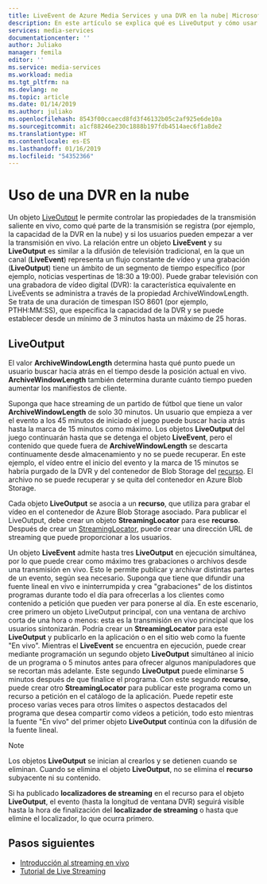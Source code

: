 ```yaml
---
title: LiveEvent de Azure Media Services y una DVR en la nube| Microsoft Docs
description: En este artículo se explica qué es LiveOutput y cómo usar una DVR en la nube.
services: media-services
documentationcenter: ''
author: Juliako
manager: femila
editor: ''
ms.service: media-services
ms.workload: media
ms.tgt_pltfrm: na
ms.devlang: ne
ms.topic: article
ms.date: 01/14/2019
ms.author: juliako
ms.openlocfilehash: 8543f00ccaecd8fd3f46132b05c2af925e6de10a
ms.sourcegitcommit: a1cf88246e230c1888b197fdb4514aec6f1a8de2
ms.translationtype: HT
ms.contentlocale: es-ES
ms.lasthandoff: 01/16/2019
ms.locfileid: "54352366"
---
```

# <a name="using-a-cloud-dvr"></a>Uso de una DVR en la nube

Un objeto [LiveOutput](https://docs.microsoft.com/rest/api/media/liveoutputs) le permite controlar las propiedades de la transmisión saliente en vivo, como qué parte de la transmisión se registra (por ejemplo, la capacidad de la DVR en la nube) y si los usuarios pueden empezar a ver la transmisión en vivo. La relación entre un objeto **LiveEvent** y su **LiveOutput** es similar a la difusión de televisión tradicional, en la que un canal (**LiveEvent**) representa un flujo constante de vídeo y una grabación (**LiveOutput**) tiene un ámbito de un segmento de tiempo específico (por ejemplo, noticias vespertinas de 18:30 a 19:00). Puede grabar televisión con una grabadora de vídeo digital (DVR): la característica equivalente en LiveEvents se administra a través de la propiedad ArchiveWindowLength. Se trata de una duración de timespan ISO 8601 (por ejemplo, PTHH:MM:SS), que especifica la capacidad de la DVR y se puede establecer desde un mínimo de 3 minutos hasta un máximo de 25 horas.

## <a name="liveoutput"></a>LiveOutput

El valor **ArchiveWindowLength** determina hasta qué punto puede un usuario buscar hacia atrás en el tiempo desde la posición actual en vivo.  **ArchiveWindowLength** también determina durante cuánto tiempo pueden aumentar los manifiestos de cliente.

Suponga que hace streaming de un partido de fútbol que tiene un valor **ArchiveWindowLength** de solo 30 minutos. Un usuario que empieza a ver el evento a los 45 minutos de iniciado el juego puede buscar hacia atrás hasta la marca de 15 minutos como máximo. Los objetos **LiveOutput** del juego continuarán hasta que se detenga el objeto **LiveEvent**, pero el contenido que quede fuera de **ArchiveWindowLength** se descarta continuamente desde almacenamiento y no se puede recuperar. En este ejemplo, el vídeo entre el inicio del evento y la marca de 15 minutos se habría purgado de la DVR y del contenedor de Blob Storage del [recurso](https://docs.microsoft.com/rest/api/media/assets). El archivo no se puede recuperar y se quita del contenedor en Azure Blob Storage.

Cada objeto **LiveOutput** se asocia a un **recurso**, que utiliza para grabar el vídeo en el contenedor de Azure Blob Storage asociado. Para publicar el LiveOutput, debe crear un objeto **StreamingLocator** para ese **recurso**. Después de crear un [StreamingLocator](https://docs.microsoft.com/rest/api/media/streaminglocators), puede crear una dirección URL de streaming que puede proporcionar a los usuarios.

Un objeto **LiveEvent** admite hasta tres **LiveOutput** en ejecución simultánea, por lo que puede crear como máximo tres grabaciones o archivos desde una transmisión en vivo. Esto le permite publicar y archivar distintas partes de un evento, según sea necesario. Suponga que tiene que difundir una fuente lineal en vivo e ininterrumpida y crea "grabaciones" de los distintos programas durante todo el día para ofrecerlas a los clientes como contenido a petición que pueden ver para ponerse al día. En este escenario, cree primero un objeto LiveOutput principal, con una ventana de archivo corta de una hora o menos: esta es la transmisión en vivo principal que los usuarios sintonizarán. Podría crear un **StreamingLocator** para este **LiveOutput** y publicarlo en la aplicación o en el sitio web como la fuente "En vivo". Mientras el **LiveEvent** se encuentra en ejecución, puede crear mediante programación un segundo objeto **LiveOutput** simultáneo al inicio de un programa o 5 minutos antes para ofrecer algunos manipuladores que se recortan más adelante. Este segundo **LiveOutput** puede eliminarse 5 minutos después de que finalice el programa. Con este segundo **recurso**, puede crear otro **StreamingLocator** para publicar este programa como un recurso a petición en el catálogo de la aplicación. Puede repetir este proceso varias veces para otros límites o aspectos destacados del programa que desea compartir como vídeos a petición, todo esto mientras la fuente "En vivo" del primer objeto **LiveOutput** continúa con la difusión de la fuente lineal. 

> [!NOTE]
> Los objetos **LiveOutput** se inician al crearlos y se detienen cuando se eliminan. Cuando se elimina el objeto **LiveOutput**, no se elimina el **recurso** subyacente ni su contenido. 
>
> Si ha publicado **localizadores de streaming** en el recurso para el objeto **LiveOutput**, el evento (hasta la longitud de ventana DVR) seguirá visible hasta la hora de finalización del **localizador de streaming**  o hasta que elimine el localizador, lo que ocurra primero.   
  

## <a name="next-steps"></a>Pasos siguientes

- [Introducción al streaming en vivo](live-streaming-overview.md)
- [Tutorial de Live Streaming](stream-live-tutorial-with-api.md)

